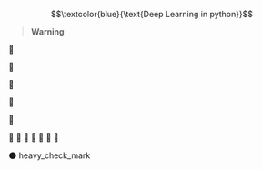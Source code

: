 
$$\textcolor{blue}{\text{Deep Learning in python}}$$


> __Warning__

&#x1F49B;

&#x1F4D7;

&#x1F4D8;

&#x1F4D9;

&#x1F534;

&#x1F535;
&#x1F536; 
&#x1F537;
&#x1F538;
&#x1F539;
&#x1F53A;
&#x1F53B;

:black_circle:
heavy_check_mark
